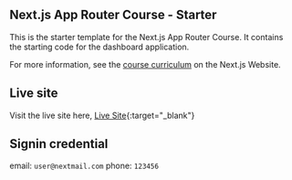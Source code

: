 ## Next.js App Router Course - Starter

This is the starter template for the Next.js App Router Course. It contains the starting code for the dashboard application.

For more information, see the [course curriculum](https://nextjs.org/learn) on the Next.js Website.

## Live site

Visit the live site here, [Live Site](https://next14-test-kohl.vercel.app/dashboard){:target="\_blank"}

## Signin credential

email: `user@nextmail.com`
phone: `123456`
